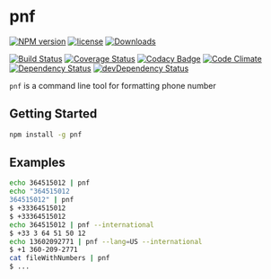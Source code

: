 pnf
===

[![NPM version](https://img.shields.io/npm/v/pnf.svg?style=flat-square)](https://npmjs.org/package/pnf)
[![license](https://img.shields.io/npm/l/pnf.svg?style=flat-square)](http://opensource.org/licenses/BSD-2-Clause)
[![Downloads](https://img.shields.io/npm/dm/pnf.svg?style=flat-square)](https://npmjs.org/package/pnf)

[![Build Status](https://img.shields.io/travis/opendena/pnf.svg?style=flat-square)](https://travis-ci.org/opendena/pnf)
[![Coverage Status](https://img.shields.io/coveralls/opendena/pnf.svg?style=flat-square)](https://coveralls.io/r/opendena/pnf?branch=master)
[![Codacy Badge](https://img.shields.io/codacy/5531e65615c04f00a3698fafb4cb2bc7.svg?style=flat-square)](https://www.codacy.com/public/opendena/pnf.git)
[![Code Climate](https://img.shields.io/codeclimate/github/opendena/pnf.svg?style=flat-square)](https://codeclimate.com/github/opendena/pnf)
[![Dependency Status](https://img.shields.io/david/opendena/pnf.svg?style=flat-square)](https://david-dm.org/opendena/pnf) 
[![devDependency Status](https://img.shields.io/david/dev/opendena/pnf.svg?style=flat-square)](https://david-dm.org/opendena/pnf#info=devDependencies)


`pnf` is a command line tool for formatting phone number 

## Getting Started

```bash
npm install -g pnf
```

## Examples 

```bash
echo 364515012 | pnf
echo "364515012
364515012" | pnf
$ +33364515012
$ +33364515012
echo 364515012 | pnf --international
$ +33 3 64 51 50 12
echo 13602092771 | pnf --lang=US --international
$ +1 360-209-2771
cat fileWithNumbers | pnf
$ ...
```
